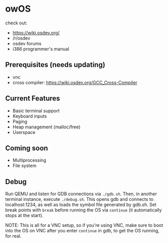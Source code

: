 # owOS
check out:
- https://wiki.osdev.org/
- /r/osdev
- osdev forums
- i386 programmer's manual

## Prerequisites (needs updating)
- vnc
- cross compiler: https://wiki.osdev.org/GCC_Cross-Compiler

## Current Features
- Basic terminal support
- Keyboard inputs
- Paging
- Heap management (malloc/free)
- Userspace

## Coming soon
- Multiprocessing
- File system

## Debug
Run QEMU and listen for GDB connections via `./gdb.sh`. Then, in another terminal instance, execute `./debug.sh`. This opens gdb and connects to localhost:1234, as well as loads the symbol file generated by gdb.sh. Set break points with `break` before running the OS via `continue` (it automatically stops at the start).

NOTE: This is all for a VNC setup, so if you're using VNC, make sure to boot into the OS on VNC after you enter `continue` in gdb, to get the OS running, for real.
